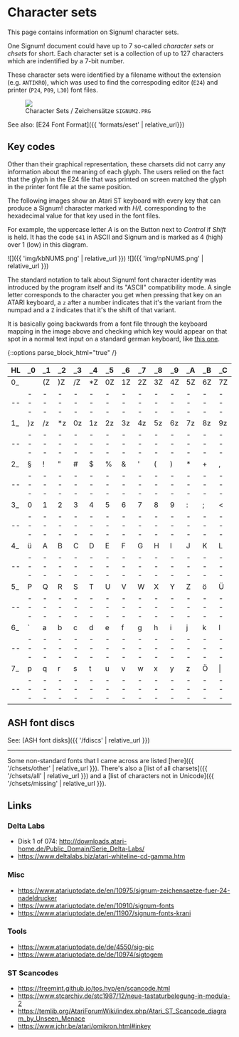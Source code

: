 # Character sets

This page contains information on Signum! character sets.

One Signum! document could have up to 7 so-called *character sets*
or *chsets* for short. Each character set is a collection of up to
127 characters which are indentified by a 7-bit number.

These character sets were identified by a filename without the
extension (e.g. `ANTIKRO`), which was used to find the correspoding
editor (`E24`) and printer (`P24`, `P09`, `L30`) font files.

<figure>
<img src="{% link /img/chset-config.png %}">
<figcaption>Character Sets / Zeichensätze <code>SIGNUM2.PRG</code></figcaption>
</figure>

See also: [E24 Font Format]({{ 'formats/eset' | relative_url}})

## Key codes

Other than their graphical representation, these charsets did not
carry any information about the meaning of each glyph. The users
relied on the fact that the glyph in the E24 file that was
printed on screen matched the glyph in the printer font file at
the same position.

The following images show an Atari ST keyboard with every key
that can produce a Signum! character marked with *H/L* corresponding
to the hexadecimal value for that key used in the font files.

For example, the uppercase letter *A* is on the Button next to *Control*
if *Shift* is held. It has the code `$41` in ASCII and Signum and is
marked as 4 (high) over 1 (low) in this diagram.

![]({{ 'img/kbNUMS.png' | relative_url }})
![]({{ 'img/npNUMS.png' | relative_url }})

<!--See also: [Font Mappings](font-mappings.html)-->

The standard notation to talk about Signum! font character identity
was introduced by the program itself and its "ASCII" compatibility mode.
A single letter corresponds to the character you get when pressing
that key on an ATARI keyboard, a `z` after a number indicates that
it's the variant from the numpad and a `Z` indicates that it's the
shift of that variant.

It is basically going backwards from a font file through the
keyboard mapping in the image above and checking which key would
appear on that spot in a normal text input on a standard german
keyboard, like [this one](https://commons.wikimedia.org/wiki/File:Atari_1040_STE.jpg).

{::options parse_block_html="true" /}
<div class="table-responsive keytable">

|HL|_0 |_1 |_2 |_3 |_4 |_5 |_6 |_7 |_8 |_9 |_A |_B |_C |_D |_E |_F |
|--|---|---|---|---|---|---|---|---|---|---|---|---|---|---|---|---|
|0_|   | (Z| )Z| /Z| *Z| 0Z| 1Z| 2Z| 3Z| 4Z| 5Z| 6Z| 7Z| 8Z| 9Z| (z|
|--|---|---|---|---|---|---|---|---|---|---|---|---|---|---|---|---|
|1_| )z| /z| *z| 0z| 1z| 2z| 3z| 4z| 5z| 6z| 7z| 8z| 9z| +z| -z| .z|
|--|---|---|---|---|---|---|---|---|---|---|---|---|---|---|---|---|
|2_| § | ! | " | # | $ | % | & | ' | ( | ) | * | + | , | - | . | / |
|--|---|---|---|---|---|---|---|---|---|---|---|---|---|---|---|---|
|3_| 0 | 1 | 2 | 3 | 4 | 5 | 6 | 7 | 8 | 9 | : | ; | < | = | > | ? |
|--|---|---|---|---|---|---|---|---|---|---|---|---|---|---|---|---|
|4_| ü | A | B | C | D | E | F | G | H | I | J | K | L | M | N | O |
|--|---|---|---|---|---|---|---|---|---|---|---|---|---|---|---|---|
|5_| P | Q | R | S | T | U | V | W | X | Y | Z | ö | Ü | ä | ^ | _ |
|--|---|---|---|---|---|---|---|---|---|---|---|---|---|---|---|---|
|6_| ` | a | b | c | d | e | f | g | h | i | j | k | l | m | n | o |
|--|---|---|---|---|---|---|---|---|---|---|---|---|---|---|---|---|
|7_| p | q | r | s | t | u | v | w | x | y | z | Ö |\| | Ä | ~ | ß |
|--|---|---|---|---|---|---|---|---|---|---|---|---|---|---|---|---|

</div>

## ASH font discs

See: [ASH font disks]({{ '/fdiscs' | relative_url }})

---

Some non-standard fonts that I came across are listed [here]({{ '/chsets/other' | relative_url }}).
There's also a [list of all charsets]({{ '/chsets/all' | relative_url }}) and a
[list of characters not in Unicode]({{ '/chsets/missing' | relative_url }}).

## Links

### Delta Labs

- Disk 1 of 074: <http://downloads.atari-home.de/Public_Domain/Serie_Delta-Labs/>
- <https://www.deltalabs.biz/atari-whiteline-cd-gamma.htm>

### Misc

- <https://www.atariuptodate.de/en/10975/signum-zeichensaetze-fuer-24-nadeldrucker>
- <https://www.atariuptodate.de/en/10910/signum-fonts>
- <https://www.atariuptodate.de/en/11907/signum-fonts-krani>

### Tools

- <https://www.atariuptodate.de/de/4550/sig-pic>
- <https://www.atariuptodate.de/de/10974/sigtogem>

### ST Scancodes

- <https://freemint.github.io/tos.hyp/en/scancode.html>
- <https://www.stcarchiv.de/stc1987/12/neue-tastaturbelegung-in-modula-2>
- <https://temlib.org/AtariForumWiki/index.php/Atari_ST_Scancode_diagram_by_Unseen_Menace>
- <https://www.jchr.be/atari/omikron.html#inkey>